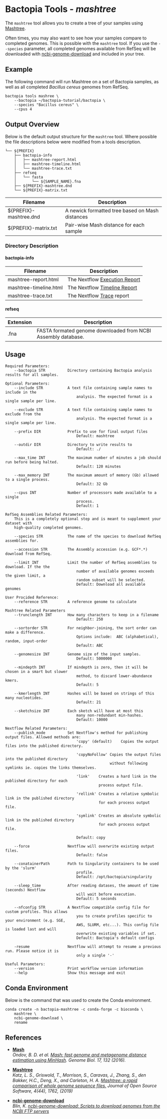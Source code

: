# Bactopia Tools - *mashtree*
The `mashtree` tool allows you to create a tree of your samples using 
[Mashtree](https://github.com/lskatz/mashtree). 

Often times, you may also want to see how your samples compare to completed genomes.
This is possible with the `mashtree` tool. If you use the `--species` parameter,
all completed genomes available from RefSeq will be downloaded with 
[ncbi-genome-download](https://github.com/kblin/ncbi-genome-download) and 
included in your tree.

## Example
The following command will run Mashtree on a set of Bactopia samples, as well as 
all completed *Bacillus cereus* genomes from RefSeq.
```
bactopia tools mashree \
    --bactopia ~/bactopia-tutorial/bactopia \
    --species "Bacillus cereus" \
    --cpus 4
```

## Output Overview
Below is the default output structure for the `mashtree` tool. Where possible the 
file descriptions below were modified from a tools description.
```
└── ${PREFIX}
    ├── bactopia-info
    │   ├── mashtree-report.html
    │   ├── mashtree-timeline.html
    │   └── mashtree-trace.txt
    ├── refseq
    │   └── fasta
    │       └── ${SAMPLE_NAME}.fna
    ├── ${PREFIX}-mashtree.dnd
    └── ${PREFIX}-matrix.txt
```

| Filename | Description |
|-----------|-------------|
| ${PREFIX}-mashtree.dnd| A newick formatted tree based on Mash distances |
| ${PREFIX}-matrix.txt | Pair-wise Mash distance for each sample |

### Directory Description
#### bactopia-info
| Filename | Description |
|----------|-------------|
| mashtree-report.html | The Nextflow [Execution Report](https://www.nextflow.io/docs/latest/tracing.html#execution-report) |
| mashtree-timeline.html | The Nextflow [Timeline Report](https://www.nextflow.io/docs/latest/tracing.html#timeline-report) |
| mashtree-trace.txt | The Nextflow [Trace](https://www.nextflow.io/docs/latest/tracing.html#trace-report) report |

#### refseq
| Extension | Description |
|----------|-------------|
| .fna | FASTA formated genome downloaded from NCBI Assembly database. |


## Usage
```
Required Parameters:
    --bactopia STR          Directory containing Bactopia analysis results for all samples.

Optional Parameters:
    --include STR           A text file containing sample names to include in the
                                analysis. The expected format is a single sample per line.

    --exclude STR           A text file containing sample names to exclude from the
                                analysis. The expected format is a single sample per line.

    --prefix DIR            Prefix to use for final output files
                                Default: mashtree

    --outdir DIR            Directory to write results to
                                Default: ./

    --max_time INT          The maximum number of minutes a job should run before being halted.
                                Default: 120 minutes

    --max_memory INT        The maximum amount of memory (Gb) allowed to a single process.
                                Default: 32 Gb

    --cpus INT              Number of processors made available to a single
                                process.
                                Default: 1

RefSeq Assemblies Related Parameters:
    This is a completely optional step and is meant to supplement your dataset with
    high-quality completed genomes.

    --species STR           The name of the species to download RefSeq assemblies for.

    --accession STR         The Assembly accession (e.g. GCF*.*) download from RefSeq.

    --limit INT             Limit the number of RefSeq assemblies to download. If the the
                                number of available genomes exceeds the given limit, a
                                random subset will be selected.
                                Default: Download all available genomes

User Procided Reference:
    --reference STR         A reference genome to calculate

Mashtree Related Parameters
    --trunclength INT       How many characters to keep in a filename
                                Default: 250

    --sortorder STR         For neighbor-joining, the sort order can make a difference.
                                Options include:  ABC (alphabetical), random, input-order
                                Default: ABC

    --genomesize INT        Genome size of the input samples.
                                Default: 5000000

    --mindepth INT          If mindepth is zero, then it will be chosen in a smart but slower
                                method, to discard lower-abundance kmers.
                                Default: 5

    --kmerlength INT        Hashes will be based on strings of this many nucleotides.
                                Default: 21

    --sketchsize INT        Each sketch will have at most this
                                many non-redundant min-hashes.
                                Default: 10000

Nextflow Related Parameters:
    --publish_mode          Set Nextflow's method for publishing output files. Allowed methods are:
                                'copy' (default)    Copies the output files into the published directory.

                                'copyNoFollow' Copies the output files into the published directory
                                               without following symlinks ie. copies the links themselves.

                                'link'    Creates a hard link in the published directory for each
                                          process output file.

                                'rellink' Creates a relative symbolic link in the published directory
                                          for each process output file.

                                'symlink' Creates an absolute symbolic link in the published directory
                                          for each process output file.

                                Default: copy

    --force                 Nextflow will overwrite existing output files.
                                Default: false

    --conatainerPath        Path to Singularity containers to be used by the 'slurm'
                                profile.
                                Default: /opt/bactopia/singularity

    --sleep_time            After reading datases, the amount of time (seconds) Nextflow
                                will wait before execution.
                                Default: 5 seconds

    --nfconfig STR          A Nextflow compatible config file for custom profiles. This allows
                                you to create profiles specific to your environment (e.g. SGE,
                                AWS, SLURM, etc...). This config file is loaded last and will
                                overwrite existing variables if set.
                                Default: Bactopia's default configs

    -resume                 Nextflow will attempt to resume a previous run. Please notice it is
                                only a single '-'

Useful Parameters:
    --version               Print workflow version information
    --help                  Show this message and exit
```

## Conda Environment
Below is the command that was used to create the Conda environment.
```
conda create -n bactopia-mashtree -c conda-forge -c bioconda \
    mashtree \
    ncbi-genome-download \
    rename
```

## References

* __[Mash](https://github.com/marbl/Mash)__  
_Ondov, B. D. et al. [Mash: fast genome and metagenome distance 
estimation using MinHash](http://dx.doi.org/10.1186/s13059-016-0997-x). 
Genome Biol. 17, 132 (2016)._  

* __[Mashtree](https://github.com/lskatz/mashtree)__  
_Katz, L. S., Griswold, T., Morrison, S., Caravas, J., Zhang, S., den Bakker, H.C., Deng, X., and Carleton, H. A. [Mashtree: a rapid comparison of whole genome sequence files.](https://doi.org/10.21105/joss.01762) Journal of Open Source Software, 4(44), 1762, (2019)_  

* __[ncbi-genome-download](https://github.com/kblin/ncbi-genome-download)__  
_Blin, K. [ncbi-genome-download: Scripts to download genomes from the NCBI FTP 
servers](https://github.com/kblin/ncbi-genome-download)_  